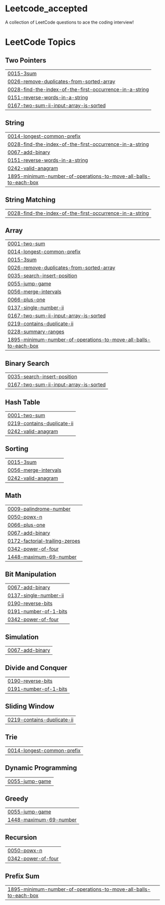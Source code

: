 # Leetcode_accepted
A collection of LeetCode questions to ace the coding interview!

<!---LeetCode Topics Start-->
# LeetCode Topics
## Two Pointers
|  |
| ------- |
| [0015-3sum](https://github.com/Mridu20/Leetcode_accepted/tree/master/0015-3sum) |
| [0026-remove-duplicates-from-sorted-array](https://github.com/Mridu20/Leetcode_accepted/tree/master/0026-remove-duplicates-from-sorted-array) |
| [0028-find-the-index-of-the-first-occurrence-in-a-string](https://github.com/Mridu20/Leetcode_accepted/tree/master/0028-find-the-index-of-the-first-occurrence-in-a-string) |
| [0151-reverse-words-in-a-string](https://github.com/Mridu20/Leetcode_accepted/tree/master/0151-reverse-words-in-a-string) |
| [0167-two-sum-ii-input-array-is-sorted](https://github.com/Mridu20/Leetcode_accepted/tree/master/0167-two-sum-ii-input-array-is-sorted) |
## String
|  |
| ------- |
| [0014-longest-common-prefix](https://github.com/Mridu20/Leetcode_accepted/tree/master/0014-longest-common-prefix) |
| [0028-find-the-index-of-the-first-occurrence-in-a-string](https://github.com/Mridu20/Leetcode_accepted/tree/master/0028-find-the-index-of-the-first-occurrence-in-a-string) |
| [0067-add-binary](https://github.com/Mridu20/Leetcode_accepted/tree/master/0067-add-binary) |
| [0151-reverse-words-in-a-string](https://github.com/Mridu20/Leetcode_accepted/tree/master/0151-reverse-words-in-a-string) |
| [0242-valid-anagram](https://github.com/Mridu20/Leetcode_accepted/tree/master/0242-valid-anagram) |
| [1895-minimum-number-of-operations-to-move-all-balls-to-each-box](https://github.com/Mridu20/Leetcode_accepted/tree/master/1895-minimum-number-of-operations-to-move-all-balls-to-each-box) |
## String Matching
|  |
| ------- |
| [0028-find-the-index-of-the-first-occurrence-in-a-string](https://github.com/Mridu20/Leetcode_accepted/tree/master/0028-find-the-index-of-the-first-occurrence-in-a-string) |
## Array
|  |
| ------- |
| [0001-two-sum](https://github.com/Mridu20/Leetcode_accepted/tree/master/0001-two-sum) |
| [0014-longest-common-prefix](https://github.com/Mridu20/Leetcode_accepted/tree/master/0014-longest-common-prefix) |
| [0015-3sum](https://github.com/Mridu20/Leetcode_accepted/tree/master/0015-3sum) |
| [0026-remove-duplicates-from-sorted-array](https://github.com/Mridu20/Leetcode_accepted/tree/master/0026-remove-duplicates-from-sorted-array) |
| [0035-search-insert-position](https://github.com/Mridu20/Leetcode_accepted/tree/master/0035-search-insert-position) |
| [0055-jump-game](https://github.com/Mridu20/Leetcode_accepted/tree/master/0055-jump-game) |
| [0056-merge-intervals](https://github.com/Mridu20/Leetcode_accepted/tree/master/0056-merge-intervals) |
| [0066-plus-one](https://github.com/Mridu20/Leetcode_accepted/tree/master/0066-plus-one) |
| [0137-single-number-ii](https://github.com/Mridu20/Leetcode_accepted/tree/master/0137-single-number-ii) |
| [0167-two-sum-ii-input-array-is-sorted](https://github.com/Mridu20/Leetcode_accepted/tree/master/0167-two-sum-ii-input-array-is-sorted) |
| [0219-contains-duplicate-ii](https://github.com/Mridu20/Leetcode_accepted/tree/master/0219-contains-duplicate-ii) |
| [0228-summary-ranges](https://github.com/Mridu20/Leetcode_accepted/tree/master/0228-summary-ranges) |
| [1895-minimum-number-of-operations-to-move-all-balls-to-each-box](https://github.com/Mridu20/Leetcode_accepted/tree/master/1895-minimum-number-of-operations-to-move-all-balls-to-each-box) |
## Binary Search
|  |
| ------- |
| [0035-search-insert-position](https://github.com/Mridu20/Leetcode_accepted/tree/master/0035-search-insert-position) |
| [0167-two-sum-ii-input-array-is-sorted](https://github.com/Mridu20/Leetcode_accepted/tree/master/0167-two-sum-ii-input-array-is-sorted) |
## Hash Table
|  |
| ------- |
| [0001-two-sum](https://github.com/Mridu20/Leetcode_accepted/tree/master/0001-two-sum) |
| [0219-contains-duplicate-ii](https://github.com/Mridu20/Leetcode_accepted/tree/master/0219-contains-duplicate-ii) |
| [0242-valid-anagram](https://github.com/Mridu20/Leetcode_accepted/tree/master/0242-valid-anagram) |
## Sorting
|  |
| ------- |
| [0015-3sum](https://github.com/Mridu20/Leetcode_accepted/tree/master/0015-3sum) |
| [0056-merge-intervals](https://github.com/Mridu20/Leetcode_accepted/tree/master/0056-merge-intervals) |
| [0242-valid-anagram](https://github.com/Mridu20/Leetcode_accepted/tree/master/0242-valid-anagram) |
## Math
|  |
| ------- |
| [0009-palindrome-number](https://github.com/Mridu20/Leetcode_accepted/tree/master/0009-palindrome-number) |
| [0050-powx-n](https://github.com/Mridu20/Leetcode_accepted/tree/master/0050-powx-n) |
| [0066-plus-one](https://github.com/Mridu20/Leetcode_accepted/tree/master/0066-plus-one) |
| [0067-add-binary](https://github.com/Mridu20/Leetcode_accepted/tree/master/0067-add-binary) |
| [0172-factorial-trailing-zeroes](https://github.com/Mridu20/Leetcode_accepted/tree/master/0172-factorial-trailing-zeroes) |
| [0342-power-of-four](https://github.com/Mridu20/Leetcode_accepted/tree/master/0342-power-of-four) |
| [1448-maximum-69-number](https://github.com/Mridu20/Leetcode_accepted/tree/master/1448-maximum-69-number) |
## Bit Manipulation
|  |
| ------- |
| [0067-add-binary](https://github.com/Mridu20/Leetcode_accepted/tree/master/0067-add-binary) |
| [0137-single-number-ii](https://github.com/Mridu20/Leetcode_accepted/tree/master/0137-single-number-ii) |
| [0190-reverse-bits](https://github.com/Mridu20/Leetcode_accepted/tree/master/0190-reverse-bits) |
| [0191-number-of-1-bits](https://github.com/Mridu20/Leetcode_accepted/tree/master/0191-number-of-1-bits) |
| [0342-power-of-four](https://github.com/Mridu20/Leetcode_accepted/tree/master/0342-power-of-four) |
## Simulation
|  |
| ------- |
| [0067-add-binary](https://github.com/Mridu20/Leetcode_accepted/tree/master/0067-add-binary) |
## Divide and Conquer
|  |
| ------- |
| [0190-reverse-bits](https://github.com/Mridu20/Leetcode_accepted/tree/master/0190-reverse-bits) |
| [0191-number-of-1-bits](https://github.com/Mridu20/Leetcode_accepted/tree/master/0191-number-of-1-bits) |
## Sliding Window
|  |
| ------- |
| [0219-contains-duplicate-ii](https://github.com/Mridu20/Leetcode_accepted/tree/master/0219-contains-duplicate-ii) |
## Trie
|  |
| ------- |
| [0014-longest-common-prefix](https://github.com/Mridu20/Leetcode_accepted/tree/master/0014-longest-common-prefix) |
## Dynamic Programming
|  |
| ------- |
| [0055-jump-game](https://github.com/Mridu20/Leetcode_accepted/tree/master/0055-jump-game) |
## Greedy
|  |
| ------- |
| [0055-jump-game](https://github.com/Mridu20/Leetcode_accepted/tree/master/0055-jump-game) |
| [1448-maximum-69-number](https://github.com/Mridu20/Leetcode_accepted/tree/master/1448-maximum-69-number) |
## Recursion
|  |
| ------- |
| [0050-powx-n](https://github.com/Mridu20/Leetcode_accepted/tree/master/0050-powx-n) |
| [0342-power-of-four](https://github.com/Mridu20/Leetcode_accepted/tree/master/0342-power-of-four) |
## Prefix Sum
|  |
| ------- |
| [1895-minimum-number-of-operations-to-move-all-balls-to-each-box](https://github.com/Mridu20/Leetcode_accepted/tree/master/1895-minimum-number-of-operations-to-move-all-balls-to-each-box) |
<!---LeetCode Topics End-->
